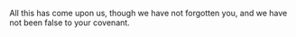 All this has come upon us, though we have not forgotten you, and we have not been false to your covenant.
